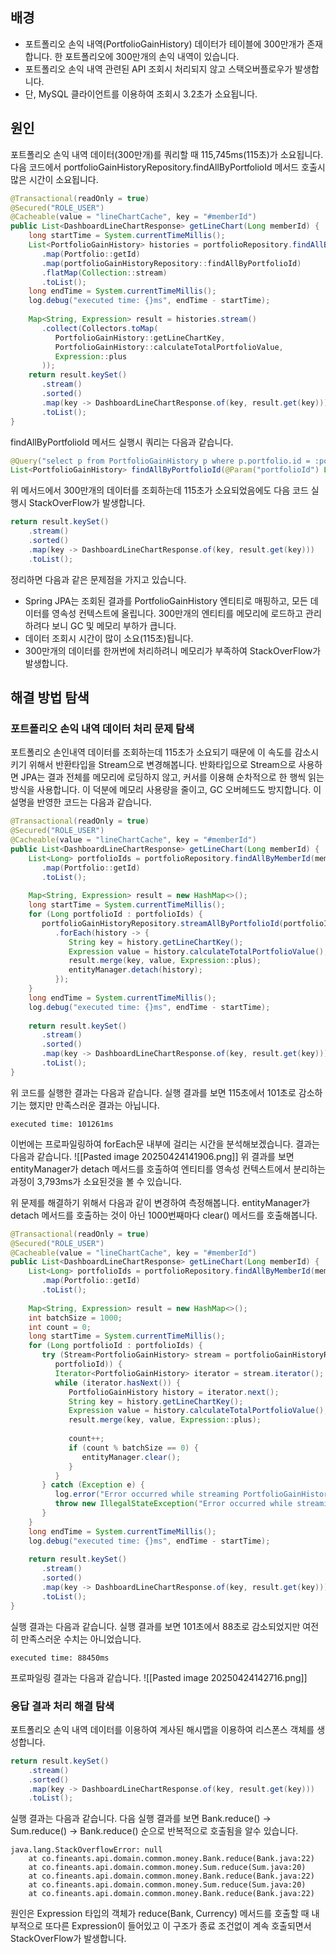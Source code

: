 
## 배경
- 포트폴리오 손익 내역(PortfolioGainHistory) 데이터가 테이블에 300만개가 존재합니다. 한 포트폴리오에 300만개의 손익 내역이 있습니다.
- 포트폴리오 손익 내역 관련된 API 조회시 처리되지 않고 스택오버플로우가 발생합니다.
- 단, MySQL 클라이언트를 이용하여 조회시 3.2초가 소요됩니다.

## 원인
포트폴리오 손익 내역 데이터(300만개)를 쿼리할 때 115,745ms(115초)가 소요됩니다. 다음 코드에서 portfolioGainHistoryRepository.findAllByPortfolioId 메서드 호출시 많은 시간이 소요됩니다.
```java
@Transactional(readOnly = true)  
@Secured("ROLE_USER")  
@Cacheable(value = "lineChartCache", key = "#memberId")  
public List<DashboardLineChartResponse> getLineChart(Long memberId) {  
    long startTime = System.currentTimeMillis();  
    List<PortfolioGainHistory> histories = portfolioRepository.findAllByMemberId(memberId).stream()  
       .map(Portfolio::getId)  
       .map(portfolioGainHistoryRepository::findAllByPortfolioId)  
       .flatMap(Collection::stream)  
       .toList();  
    long endTime = System.currentTimeMillis();  
    log.debug("executed time: {}ms", endTime - startTime);  
  
    Map<String, Expression> result = histories.stream()  
       .collect(Collectors.toMap(  
          PortfolioGainHistory::getLineChartKey,  
          PortfolioGainHistory::calculateTotalPortfolioValue,  
          Expression::plus  
       ));  
    return result.keySet()  
       .stream()  
       .sorted()  
       .map(key -> DashboardLineChartResponse.of(key, result.get(key)))  
       .toList();  
}
```

findAllByPortfolioId 메서드 실행시 쿼리는 다음과 같습니다.
```java
@Query("select p from PortfolioGainHistory p where p.portfolio.id = :portfolioId")  
List<PortfolioGainHistory> findAllByPortfolioId(@Param("portfolioId") Long portfolioId);
```

위 메서드에서 300만개의 데이터를 조회하는데 115초가 소요되었음에도 다음 코드 실행시 StackOverFlow가 발생합니다.
```java
return result.keySet()  
    .stream()  
    .sorted()  
    .map(key -> DashboardLineChartResponse.of(key, result.get(key)))  
    .toList();
```

정리하면 다음과 같은 문제점을 가지고 있습니다.
- Spring JPA는 조회된 결과를 PortfolioGainHistory 엔티티로 매핑하고, 모든 데이터를 영속성 컨텍스트에 올립니다. 300만개의 엔티티를 메모리에 로드하고 관리하려다 보니 GC 및 메모리 부하가 큽니다.
- 데이터 조회시 시간이 많이 소요(115초)됩니다.
- 300만개의 데이터를 한꺼번에 처리하려니 메모리가 부족하여 StackOverFlow가 발생합니다.

## 해결 방법 탐색
### 포트폴리오 손익 내역 데이터 처리 문제 탐색
포트폴리오 손인내역 데이터를 조회하는데 115초가 소요되기 때문에 이 속도를 감소시키기 위해서 반환타입을 Stream으로 변경해봅니다. 반화타입으로 Stream으로 사용하면 JPA는 결과 전체를 메모리에 로딩하지 않고, 커서를 이용해 순차적으로 한 행씩 읽는 방식을 사용합니다. 이 덕분에 메모리 사용량을 줄이고, GC 오버헤드도 방지합니다. 이 설명을 반영한 코드는 다음과 같습니다.
```java
@Transactional(readOnly = true)  
@Secured("ROLE_USER")  
@Cacheable(value = "lineChartCache", key = "#memberId")  
public List<DashboardLineChartResponse> getLineChart(Long memberId) {  
    List<Long> portfolioIds = portfolioRepository.findAllByMemberId(memberId).stream()  
       .map(Portfolio::getId)  
       .toList();  
  
    Map<String, Expression> result = new HashMap<>();  
    long startTime = System.currentTimeMillis();  
    for (Long portfolioId : portfolioIds) {  
       portfolioGainHistoryRepository.streamAllByPortfolioId(portfolioId)  
          .forEach(history -> {  
             String key = history.getLineChartKey();  
             Expression value = history.calculateTotalPortfolioValue();  
             result.merge(key, value, Expression::plus);  
             entityManager.detach(history);  
          });  
    }  
    long endTime = System.currentTimeMillis();  
    log.debug("executed time: {}ms", endTime - startTime);  
  
    return result.keySet()  
       .stream()  
       .sorted()  
       .map(key -> DashboardLineChartResponse.of(key, result.get(key)))  
       .toList();  
}
```

위 코드를 실행한 결과는 다음과 같습니다. 실행 결과를 보면 115초에서 101초로 감소하기는 했지만 만족스러운 결과는 아닙니다.
```shell
executed time: 101261ms
```

이번에는 프로파일링하여 forEach문 내부에 걸리는 시간을 분석해보겠습니다. 결과는 다음과 같습니다.
![[Pasted image 20250424141906.png]]
위 결과를 보면 entityManager가 detach 메서드를 호출하여 엔티티를 영속성 컨텍스트에서 분리하는 과정이 3,793ms가 소요된것을 볼 수 있습니다.

위 문제를 해결하기 위해서 다음과 같이 변경하여 측정해봅니다. entityManager가 detach 메서드를 호출하는 것이 아닌 1000번째마다 clear() 메서드를 호출해봅니다.
```java
@Transactional(readOnly = true)  
@Secured("ROLE_USER")  
@Cacheable(value = "lineChartCache", key = "#memberId")  
public List<DashboardLineChartResponse> getLineChart(Long memberId) {  
    List<Long> portfolioIds = portfolioRepository.findAllByMemberId(memberId).stream()  
       .map(Portfolio::getId)  
       .toList();  
  
    Map<String, Expression> result = new HashMap<>();  
    int batchSize = 1000;  
    int count = 0;  
    long startTime = System.currentTimeMillis();  
    for (Long portfolioId : portfolioIds) {  
       try (Stream<PortfolioGainHistory> stream = portfolioGainHistoryRepository.streamAllByPortfolioId(  
          portfolioId)) {  
          Iterator<PortfolioGainHistory> iterator = stream.iterator();  
          while (iterator.hasNext()) {  
             PortfolioGainHistory history = iterator.next();  
             String key = history.getLineChartKey();  
             Expression value = history.calculateTotalPortfolioValue();  
             result.merge(key, value, Expression::plus);  
  
             count++;  
             if (count % batchSize == 0) {  
                entityManager.clear();  
             }  
          }  
       } catch (Exception e) {  
          log.error("Error occurred while streaming PortfolioGainHistory for portfolioId: {}", portfolioId, e);  
          throw new IllegalStateException("Error occurred while streaming PortfolioGainHistory", e);  
       }  
    }  
    long endTime = System.currentTimeMillis();  
    log.debug("executed time: {}ms", endTime - startTime);  
  
    return result.keySet()  
       .stream()  
       .sorted()  
       .map(key -> DashboardLineChartResponse.of(key, result.get(key)))  
       .toList();  
}
```

실행 결과는 다음과 같습니다. 실행 결과를 보면 101초에서 88초로 감소되었지만 여전히 만족스러운 수치는 아니었습니다.
```shell
executed time: 88450ms
```

프로파일링 결과는 다음과 같습니다.
![[Pasted image 20250424142716.png]]


### 응답 결과 처리 해결 탐색
포트폴리오 손익 내역 데이터를 이용하여 계사된 해시맵을 이용하여 리스폰스 객체를 생성합니다.
```java
return result.keySet()  
    .stream()  
    .sorted()  
    .map(key -> DashboardLineChartResponse.of(key, result.get(key)))  
    .toList();
```

실행 결과는 다음과 같습니다. 다음 실행 결과를 보면 Bank.reduce() -> Sum.reduce() -> Bank.reduce() 순으로 반복적으로 호출됨을 알수 있습니다.
```shell
java.lang.StackOverflowError: null
	at co.fineants.api.domain.common.money.Bank.reduce(Bank.java:22)
	at co.fineants.api.domain.common.money.Sum.reduce(Sum.java:20)
	at co.fineants.api.domain.common.money.Bank.reduce(Bank.java:22)
	at co.fineants.api.domain.common.money.Sum.reduce(Sum.java:20)
	at co.fineants.api.domain.common.money.Bank.reduce(Bank.java:22)
```

원인은 Expression 타입의 객체가 reduce(Bank, Currency) 메서드를 호출할 때 내부적으로 또다른 Expression이 들어있고 이 구조가 종료 조건없이 계속 호출되면서 StackOverFlow가 발생합니다.
